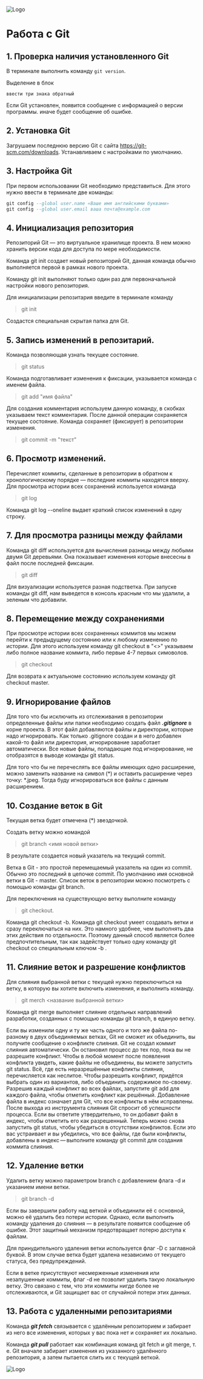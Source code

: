 ![Logo](git-logo.jpeg)
# Работа с Git
## 1. Проверка наличия установленного Git
В терминале выполнить команду `git version`.

Выделение в блок 
```
ввести три знака обратный
```
Если Git установлен,  появится сообщение с информацией о версии программы. иначе будет сообщение об ошибке.
## 2. Установка Git
Загрушаем последнюю версию Git c сайта  https://git-scm.com/downloads. Устанавливаем с настройками по умолчанию. 
## 3. Настройка Git

 При первом использовании Git необходимо представиться. Для этого нужно ввести в терминале две команды:
 ```sql
 git config --global user.name «Ваше имя английскими буквами» 
 git config --global user.email ваша почта@example.com
 ```
## 4. Инициализация репозитория

Репозиторий Git — это виртуальное хранилище проекта. В нем можно хранить версии кода для доступа по мере необходимости.

Команда git init создает новый репозиторий Git, данная команда обычно выполняется первой в рамках нового проекта.

Команду git init выполняют только один раз для первоначальной настройки нового репозитория. 

Для инициализации репозитария введите в терминале команду 
>git init

Создастся специальная скрытая папка для Git.

## 5. Запись изменений в репозитарий.

Команда позволяющая узнать текущее состояние.
>git status

Команда подготавливает изменения к фиксации, указывается команда с именем файла.
>git add "имя файла"

Для создания комментария используем данную команду, в скобках указываем текст комментария. После данной операции сохраняется текущее состояние. Команда сохраняет (фиксирует) в репозитории изменения.
>git commit -m "текст"

## 6. Просмотр изменений.
Перечисляет коммиты, сделанные в репозитории в обратном к хронологическому порядке — последние коммиты находятся вверху.
Для просмотра истории всех сохранений используется команда
>git log

Команда git log --oneline выдает краткий список изменений в одну строку.

## 7. Для просмотра разницы между файлами
Команда git diff используется для вычисления разницы между любыми двумя Git деревьями.
Она показывает изменения которые внесесны в файл после последней фиксации.
>git diff

Для визуализации используется разная подстветка.
При запуске команды git diff, нам выведется в консоль красным что мы удалили, а зеленым что добавили.

## 8. Перемещение между сохранениями
При просмотре истории всех сохраненных коммитов мы можем перейти к предыдущему состоянию или к любому изменению по истории. 
Для этого используем команду git checkout в "<>" указываем либо полное название коммита, либо первые 4-7 первых симоволов. 
>git checkout

Для возврата к актуальноме состоянию используем команду git checkout master. 

## 9.  Игнорирование файлов
Для того что бы исключить из отслеживания в репозитории определенные файлы или папки необходимо создать файл ***.gitignore*** в корне проекта. В этот файл добавляются файлы и директории, которые надо игнорировать. Как только .gitignore создан и в него добавлен какой-то файл или директория, игнорирование заработает автоматически. Все новые файлы, попадающие под игнорирование, не отобразятся в выводе команды git status.

Для того что бы не перечеслять все файлы имеющих одно расширение, можно заменить название на символ (*) и оставить расширение через точку: *.jpeg. Тогда буду игнорироваться все файлы с данным расширением.

## 10. Создание веток в Git

Текущая ветка будет отмечена (*) звездочкой. 

Создать ветку можно командой 
>git branch <имя новой ветки>

В результате создается новый указатель на текущий commit.

Ветка в Git - это простой перемещаемый указатель на один из commit. Обычно это последний в цепочке commit. 
По умолчанию имя основной ветки в Git - master. 
Список веток в репозитории можно посмотреть с помощью команды git branch.

Для переключения на существующую ветку выполните команду 
>git checkout. 

Команда git checkout -b. Команда git checkout умеет создавать ветки и сразу переключаться на них. Это намного удобнее, чем выполнять два этих действия по отдельности. Поэтому данный способ является более предпочтительным, так как задействует только одну команду git checkout со специальным ключом -b . 

## 11. Слияние веток и разрешение конфликтов
Для слияния выбранной ветки с текущей нужно переключиться на ветку, в которую вы хотите включить изменения, и выполнить команду.

>git merch <название выбранной ветки>

Команда git merge выполняет слияние отдельных направлений разработки, созданных с помощью команды git branch, в единую ветку.

Если вы изменили одну и ту же часть одного и того же файла по-разному в двух объединяемых ветках, Git не сможет их объединить,  вы получите сообщение о конфликте слияния. Git не создал коммит слияния автоматически. Он остановил процесс до тех пор, пока вы не разрешите конфликт. Чтобы в любой момент после появления конфликта увидеть, какие файлы не объединены, вы можете запустить git status. Всё, где есть неразрешённые конфликты слияния, перечисляется как неслитое. 
Чтобы разрешить конфликт, придётся выбрать один из вариантов, либо объединить содержимое по-своему.
Разрешив каждый конфликт во всех файлах, запустите git add для каждого файла, чтобы отметить конфликт как решённый. Добавление файла в индекс означает для Git, что все конфликты в нём исправлены.
После выхода из инструмента слияния Git спросит об успешности процесса. Если вы ответите утвердительно, то он добавит файл в индекс, чтобы отметить его как разрешенный. Теперь можно снова запустить git status, чтобы убедиться в отсутствии конфликтов.
Если это вас устраивает и вы убедились, что все файлы, где были конфликты, добавлены в индекс — выполните команду git commit для создания коммита слияния. 

## 12. Удаление ветки

Удалить ветку можно параметром branch с добавлением флага -d и указанием имени ветки. 
> git branch -d

Если вы завершили работу над веткой и объединили её с основной, можно её удалить без потери истории. Однако, если выполнить команду удаления до слияния — в результате появится сообщение об ошибке. Этот защитный механизм предотвращает потерю доступа к файлам.

Для принудительного удаления ветки используется флаг -D с заглавной буквой. В этом случае ветка будет удалена независимо от текущего статуса, без предупреждений.

Если в ветке присутствуют несмерженные изменения или незапушенные коммиты, флаг -d не позволит удалить такую локальную ветку.
Это связано с тем, что эти коммиты нигде более не отслеживаются, и Git защищает вас от случайной потери этих данных.

## 13. Работа с удаленными репозитариями

Команда ***git fetch*** связывается с удалённым репозиторием и забирает из него все изменения, которых у вас пока нет и сохраняет их локально.

Команда ***git pull*** работает как комбинация команд git fetch и git merge, т. е. Git вначале забирает изменения из указанного удалённого репозитория, а затем пытается слить их с текущей веткой.



![Logo](Theend.jpeg)